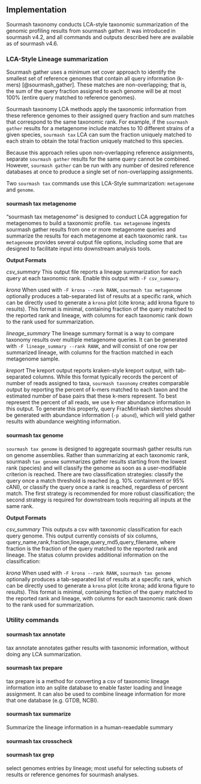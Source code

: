 ## Implementation

Sourmash taxonomy conducts LCA-style taxonomic summarization of the genomic profiling results from sourmash gather.
It was introduced in sourmash v4.2, and all commands and outputs described here are available as of sourmash v4.6.

### LCA-Style Lineage summarization

Sourmash gather uses a minimum set cover approach to identify the smallest set of reference genomes that contain all query information (k-mers) [@sourmash_gather].
These matches are non-overlapping; that is, the sum of the query fraction assigned to each genome will be at most 100% (entire query matched to reference genomes).

Sourmash taxonomy LCA methods apply the taxonomic information from these reference genomes to their assigned query fraction and sum matches that correspond to the same taxonomic rank. For example, if the `sourmash gather` results for a metagenome include matches to 10 different strains of a given species, `sourmash tax` LCA can sum the fraction uniquely matched to each strain to obtain the total fraction uniquely matched to this species.

Because this approach relies upon non-overlapping reference assignments, separate `sourmash gather` results for the same query cannot be combined. However, `sourmash gather` can be run with any number of desired reference databases at once to produce a single set of non-overlapping assignments.

Two `sourmash tax` commands use this LCA-Style summarization: `metagenome` and `genome`.

<!--
tax commands rely upon the fact that gather provides both the total fraction of the query matched to each database matched, as well as a non-overlapping f_unique_to_query, which is the fraction of the query uniquely matched to each reference genome. The f_unique_to_query for any reference match will always be between (0% of query matched) and 1 (100% of query matched), and for a query matched to multiple references, the f_unique_to_query will sum to at most 1 (100% of query matched). We use this property to aggregate gather matches at the desired taxonomic rank. For example, if the gather results for a metagenome include results for 30 different strains of a given species, we can sum the fraction uniquely matched to each strain to obtain the fraction uniquely matched to this species. Alternatively, taxonomic summarization can take into account abundance weighting; see classifying signatures for more information.

-->

#### sourmash tax metagenome

“sourmash tax metagenome” is designed to conduct LCA aggregation for metagenomes to build a taxonomic profile.
`tax metagenome` ingests sourmash gather results from one or more metagenome queries and summarize the results for each metagenome at each taxonomic rank.
`tax metagenome` provides several output file options, including some that are designed to facilitate input into downstream analysis tools.

**Output Formats**

*csv_summary* This output file reports a lineage summarization for each query at each taxonomic rank. Enable this output with `-F csv_summary`.

*krona* When used with `-F krona --rank RANK`, `sourmash tax metagenome` optionally produces a tab-separated list of results at a specific rank, which can be directly used to generate a `krona` plot (cite krona; add krona figure to results). This format is minimal, containing fraction of the query matched to the reported rank and lineage, with columns for each taxonomic rank down to the rank used for summarization.

*lineage_summary* The lineage summary format is a way to compare taxonomy results over multiple metagenome queries. It can be generated with `-F lineage_summary --rank RANK`, and will consist of one row per summarized lineage, with columns for the fraction matched in each metagenome sample.

*kreport* The kreport output reports kraken-style kreport output, with tab-separated columns. While this format typically records the percent of number of reads assigned to taxa, `sourmash taxonomy` creates comparable output by reporting the percent of k-mers matched to each taxon and the estimated number of base pairs that these k-mers represent. To best represent the percent of all reads, we use k-mer abundance information in this output. To generate this properly, query FracMinHash sketches should be generated with abundance information (`-p abund`), which will yield gather results with abundance weighting information.

#### sourmash tax genome

`sourmash tax genome` is designed to aggregate sourmash gather results run on genome assemblies.
Rather than summarizing at each taxonomic rank, sourmash `tax genome` summarizes gather results starting from the lowest rank (species) and will classify the genome as soon as a user-modifiable criterion is reached. There are two classification strategies: classify the query once a match threshold is reached (e.g. 10% containment or 95% cANI), or classify the query once a rank is reached, regardless of percent match. The first strategy is recommended for more robust classification; the second strategy is required for downstream tools requiring all inputs at the same rank.

**Output Formats**

*csv_summary* This outputs a csv with taxonomic classification for each query genome. This output currently consists of six columns, query_name,rank,fraction,lineage,query_md5,query_filename, where fraction is the fraction of the query matched to the reported rank and lineage. The status column provides additional information on the classification:

*krona* When used with `-F krona --rank RANK`, `sourmash tax genome` optionally produces a tab-separated list of results at a specific rank, which can be directly used to generate a `krona` plot (cite krona; add krona figure to results). This format is minimal, containing fraction of the query matched to the reported rank and lineage, with columns for each taxonomic rank down to the rank used for summarization.

### Utility commands

#### sourmash tax annotate

tax annotate annotates gather results with taxonomic information, without doing any LCA summarization.

#### sourmash tax prepare
tax prepare is a method for converting a csv of taxonomic lineage information into an sqlite database to enable faster loading and lineage assignment. It can also be used to combine lineage information for more that one database (e.g. GTDB, NCBI).

#### sourmash tax summarize

Summarize the lineage information in a human-reaedable summary

#### sourmash tax crosscheck


#### sourmash tax grep

select genomes entries by lineage; most useful for selecting subsets of results or reference genomes for sourmash analyses.